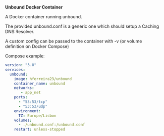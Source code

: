 **Unbound Docker Container**

A Docker container running unbound. 

The provided unbound.conf is a generic one which should setup a Caching DNS Resolver.

A custom config can be passed to the container with -v (or volume definition on Docker Compose)

Compose example:

```yaml
version: "3.8"
services:
  unbound:
    image: hferreira23/unbound
    container_name: unbound
    networks:
       - app_net
    ports:
      - "53:53/tcp"
      - "53:53/udp"
    environment:
      TZ: Europe/Lisbon
    volumes:
      - ./unbound.conf:/unbound.conf
    restart: unless-stopped
```
